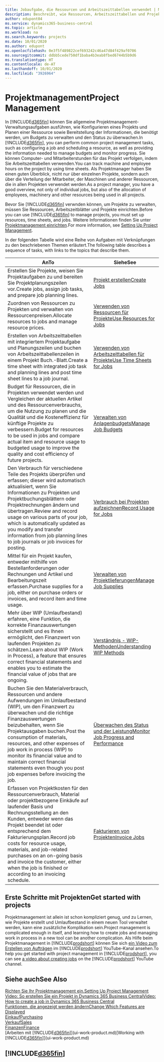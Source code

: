 ```yaml
---
title: Jobaufgabe, die Ressourcen und Arbeitszeittabellen verwendet | Microsoft Docs
description: Beschreibt, wie Ressourcen, Arbeitszeittabellen und Projekte genutzt werden, um Projekte zu verwalten.
author: edupont04
ms.service: dynamics365-business-central
ms.topic: article
ms.workload: na
ms.search.keywords: projects
ms.date: 10/01/2020
ms.author: edupont
ms.openlocfilehash: 0e3f5f489822cef693242c46a47d84f429af0706
ms.sourcegitcommit: ddbb5cede750df1baba4b3eab8fbed6744b5b9d6
ms.translationtype: HT
ms.contentlocale: de-AT
ms.lasthandoff: 10/01/2020
ms.locfileid: "3926964"
---
```

# <a name="project-management"></a><span data-ttu-id="d2106-103">Projektmanagement</span><span class="sxs-lookup"><span data-stu-id="d2106-103">Project Management</span></span>
<span data-ttu-id="d2106-104">In [!INCLUDE[d365fin](includes/d365fin_md.md)] können Sie allgemeine Projektmanagement-Verwaltungsaufgaben ausführen, wie Konfigurieren eines Projekts und Planen einer Ressource sowie Bereitstellung der Informationen, die benötigt werden, um Budgets zu verwalten und den Status zu überwachen.</span><span class="sxs-lookup"><span data-stu-id="d2106-104">In [!INCLUDE[d365fin](includes/d365fin_md.md)], you can perform common project management tasks, such as configuring a job and scheduling a resource, as well as providing the information needed to manage budgets and monitor progress.</span></span> <span data-ttu-id="d2106-105">Sie können Computer- und Mitarbeiterstunden für das Projekt verfolgen, indem Sie Arbeitszeittabellen verwenden.</span><span class="sxs-lookup"><span data-stu-id="d2106-105">You can track machine and employee hours on the project by using time sheets.</span></span> <span data-ttu-id="d2106-106">Als Projektmanager haben Sie einen guten Überblick, nicht nur über einzelnen Projekte, sondern auch über die Verteilung der Mitarbeiter, der Maschinen und anderer Ressourcen, die in allen Projekten verwendet werden.</span><span class="sxs-lookup"><span data-stu-id="d2106-106">As a project manager, you have a good overview, not only of individual jobs, but also of the allocation of employees, machinery and other resources being used in all projects.</span></span>

<span data-ttu-id="d2106-107">Bevor Sie [!INCLUDE[d365fin](includes/d365fin_md.md)] verwnden können, um Projekte zu verwalten, müssen Sie Ressourcen, Arbeitszeitblätter und Projekte einrichten.</span><span class="sxs-lookup"><span data-stu-id="d2106-107">Before you can use [!INCLUDE[d365fin](includes/d365fin_md.md)] to manage projects, you must set up resources, time sheets, and jobs.</span></span> <span data-ttu-id="d2106-108">Weitere Informationen finden Sie unter [Projektmanagement einrichten](projects-setup-projects.md).</span><span class="sxs-lookup"><span data-stu-id="d2106-108">For more information, see [Setting Up Project Management](projects-setup-projects.md).</span></span>  

<span data-ttu-id="d2106-109">In der folgenden Tabelle wird eine Reihe von Aufgaben mit Verknüpfungen zu den beschriebenen Themen erläutert.</span><span class="sxs-lookup"><span data-stu-id="d2106-109">The following table describes a sequence of tasks, with links to the topics that describe them.</span></span>

| <span data-ttu-id="d2106-110">An</span><span class="sxs-lookup"><span data-stu-id="d2106-110">To</span></span> | <span data-ttu-id="d2106-111">Siehe</span><span class="sxs-lookup"><span data-stu-id="d2106-111">See</span></span> |
| --- | --- |
| <span data-ttu-id="d2106-112">Erstellen Sie Projekte, weisen Sie Projektaufgaben zu und bereiten Sie Projektplanungszeilen vor.</span><span class="sxs-lookup"><span data-stu-id="d2106-112">Create jobs, assign job tasks, and prepare job planning lines.</span></span> |[<span data-ttu-id="d2106-113">Projekt erstellen</span><span class="sxs-lookup"><span data-stu-id="d2106-113">Create Jobs</span></span>](projects-how-create-jobs.md) |
| <span data-ttu-id="d2106-114">Zuordnen von Ressourcen zu Projekten und verwalten von Ressourcenpreisen.</span><span class="sxs-lookup"><span data-stu-id="d2106-114">Allocate resources to jobs and manage resource prices.</span></span> |[<span data-ttu-id="d2106-115">Verwenden von Ressourcen für Projekte</span><span class="sxs-lookup"><span data-stu-id="d2106-115">Use Resources for Jobs</span></span>](projects-how-use-resources.md) |
| <span data-ttu-id="d2106-116">Erstellen von Arbeitszeittabellen mit integriertem Projektaufgabe und Planungszeilen und buchen von Arbeitszeittabellenzeilen in einem Projekt Buch.-Blatt.</span><span class="sxs-lookup"><span data-stu-id="d2106-116">Create a time sheet with integrated job task and planning lines and post time sheet lines to a job journal.</span></span> |[<span data-ttu-id="d2106-117">Verwenden von Arbeitszeittabellen für Projekte</span><span class="sxs-lookup"><span data-stu-id="d2106-117">Use Time Sheets for Jobs</span></span>](projects-how-use-time-sheets.md) |
| <span data-ttu-id="d2106-118">Budget für Ressourcen, die in Projekten verwendet werden und Vergleichen der aktuellen Artikel und des Ressourcenverbrauchs, um die Nutzung zu planen und die Qualität und die Kosteneffizienz für künftige Projekte zu verbessern.</span><span class="sxs-lookup"><span data-stu-id="d2106-118">Budget for resources to be used in jobs and compare actual item and resource usage to budgeted usage to improve the quality and cost efficiency of future projects.</span></span> |[<span data-ttu-id="d2106-119">Verwalten von Anlagenbudgets</span><span class="sxs-lookup"><span data-stu-id="d2106-119">Manage Job Budgets</span></span>](projects-how-manage-budgets.md) |
| <span data-ttu-id="d2106-120">Den Verbrauch für verschiedene Teile des Projekts überprüfen und erfassen; dieser wird automatisch aktualisiert, wenn Sie Informationen zu Projekten und Projektbuchungsblättern oder Projektrechnungen ändern und übertragen.</span><span class="sxs-lookup"><span data-stu-id="d2106-120">Review and record usage on various parts of your job, which is automatically updated as you modify and transfer information from job planning lines to job journals or job invoices for posting.</span></span> |[<span data-ttu-id="d2106-121">Verbrauch bei Projekten aufzeichnen</span><span class="sxs-lookup"><span data-stu-id="d2106-121">Record Usage for Jobs</span></span>](projects-how-record-job-usage.md) |
| <span data-ttu-id="d2106-122">Mittel für ein Projekt kaufen, entweder mithilfe von Bestellanforderungen oder Rechnungen und Artikel und Bearbeitungszeit erfassen.</span><span class="sxs-lookup"><span data-stu-id="d2106-122">Purchase supplies for a job, either on purchase orders or invoices, and record item and time usage.</span></span> |[<span data-ttu-id="d2106-123">Verwalten von Projektlieferungen</span><span class="sxs-lookup"><span data-stu-id="d2106-123">Manage Job Supplies</span></span>](projects-how-manage-project-supplies.md) |
| <span data-ttu-id="d2106-124">Mehr über WIP (Umlaufbestand) erfahren, eine Funktion, die korrekte Finanzauswertungen sicherstellt und es Ihnen ermöglicht, den Finanzwert von laufenden Projekten zu schätzen.</span><span class="sxs-lookup"><span data-stu-id="d2106-124">Learn about WIP (Work in Process), a feature that ensures correct financial statements and enables you to estimate the financial value of jobs that are ongoing.</span></span> |[<span data-ttu-id="d2106-125">Verständnis - WIP-Methoden</span><span class="sxs-lookup"><span data-stu-id="d2106-125">Understanding WIP Methods</span></span>](projects-understanding-wip.md) |
| <span data-ttu-id="d2106-126">Buchen Sie den Materialverbrauch, Ressourcen und andere Aufwendungen im Umlaufbestand (WIP), um den Finanzwert zu überwachen und die richtige Finanzauswertungen beizubehalten, wenn Sie Projektausgaben buchen.</span><span class="sxs-lookup"><span data-stu-id="d2106-126">Post the consumption of materials, resources, and other expenses of job work in process (WIP) to monitor its financial value and to maintain correct financial statements even though you post job expenses before invoicing the job.</span></span> |[<span data-ttu-id="d2106-127">Überwachen des Status und der Leistung</span><span class="sxs-lookup"><span data-stu-id="d2106-127">Monitor Job Progress and Performance</span></span>](projects-how-monitor-progress-performance.md) |
| <span data-ttu-id="d2106-128">Erfassen von Projektkosten für den Ressourcenverbrauch, Material oder projektbezogene Einkäufe auf laufender Basis und Rechnungsstellung an den Kunden, entweder wenn das Projekt beendet ist oder entsprechend dem Fakturierungsplan.</span><span class="sxs-lookup"><span data-stu-id="d2106-128">Record job costs for resource usage, materials, and job-related purchases on an on-going basis and invoice the customer, either when the job is finished or according to an invoicing schedule.</span></span> |[<span data-ttu-id="d2106-129">Fakturieren von Projekten</span><span class="sxs-lookup"><span data-stu-id="d2106-129">Invoice Jobs</span></span>](projects-how-invoice-jobs.md) |

## <a name="get-started-with-projects"></a><span data-ttu-id="d2106-130">Erste Schritte mit Projekten</span><span class="sxs-lookup"><span data-stu-id="d2106-130">Get started with projects</span></span>

<span data-ttu-id="d2106-131">Projektmanagement ist allein ist schon kompliziert genug, und zu Lernen, wie Projekte erstellt und Umlaufbestand in einem neuen Tool verwaltet werden, kann eine zusätzliche Komplikation sein.</span><span class="sxs-lookup"><span data-stu-id="d2106-131">Project management is complicated enough in itself, and learning how to create jobs and managing work in process in a new tool can be another complication.</span></span> <span data-ttu-id="d2106-132">Als Hilfe beim Projektmanagement in [!INCLUDE[prodshort](includes/prodshort.md)] können Sie sich [ein Video zum Erstellen von Aufträgen](https://www.youtube.com/watch?v=VqaPWr7BWmw) im [!INCLUDE[prodshort](includes/prodshort.md)] YouTube-Kanal ansehen.</span><span class="sxs-lookup"><span data-stu-id="d2106-132">To help you get started with project management in [!INCLUDE[prodshort](includes/prodshort.md)], you can see [a video about creating jobs](https://www.youtube.com/watch?v=VqaPWr7BWmw) on the [!INCLUDE[prodshort](includes/prodshort.md)] YouTube channel.</span></span>  

## <a name="see-also"></a><span data-ttu-id="d2106-133">Siehe auch</span><span class="sxs-lookup"><span data-stu-id="d2106-133">See Also</span></span>

[<span data-ttu-id="d2106-134">Richten Sie Ihr Projektmanagement ein.</span><span class="sxs-lookup"><span data-stu-id="d2106-134">Setting Up Project Management</span></span>](projects-setup-projects.md)  
[<span data-ttu-id="d2106-135">Video: So erstellen Sie ein Projekt in Dynamics 365 Business Central</span><span class="sxs-lookup"><span data-stu-id="d2106-135">Video: How to create a job in Dynamics 365 Business Central</span></span>](https://www.youtube.com/watch?v=VqaPWr7BWmw)  
[<span data-ttu-id="d2106-136">Funktionen, die angezeigt werden ändern</span><span class="sxs-lookup"><span data-stu-id="d2106-136">Change Which Features are Displayed</span></span>](ui-experiences.md)  
[<span data-ttu-id="d2106-137">Einkauf</span><span class="sxs-lookup"><span data-stu-id="d2106-137">Purchasing</span></span>](purchasing-manage-purchasing.md)  
[<span data-ttu-id="d2106-138">Verkauf</span><span class="sxs-lookup"><span data-stu-id="d2106-138">Sales</span></span>](sales-manage-sales.md)  
[<span data-ttu-id="d2106-139">Finanzen</span><span class="sxs-lookup"><span data-stu-id="d2106-139">Finance</span></span>](finance.md)  
<span data-ttu-id="d2106-140">[Arbeiten mit [!INCLUDE[d365fin](includes/d365fin_md.md)]](ui-work-product.md)</span><span class="sxs-lookup"><span data-stu-id="d2106-140">[Working with [!INCLUDE[d365fin](includes/d365fin_md.md)]](ui-work-product.md)</span></span>  

## [!INCLUDE[d365fin](includes/free_trial_md.md)]  
